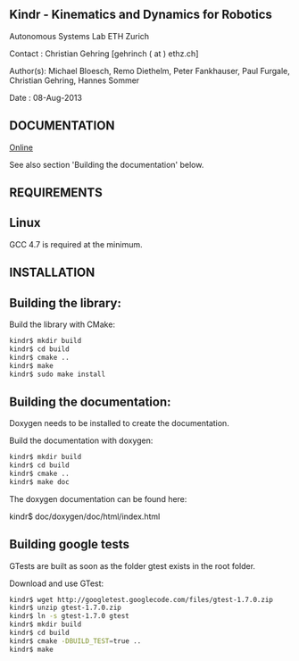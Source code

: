 Kindr - Kinematics and Dynamics for Robotics
-----------------------------------------------------------------
Autonomous Systems Lab
ETH Zurich

Contact  : Christian Gehring [gehrinch ( at ) ethz.ch]

Author(s): Michael Bloesch, Remo Diethelm, Peter Fankhauser, Paul Furgale, Christian Gehring, Hannes Sommer

Date     : 08-Aug-2013

DOCUMENTATION
-----------------------------------------------------------------
[Online](http://ethz-asl-lr.bitbucket.org/kindr)

See also section 'Building the documentation' below.

REQUIREMENTS
-----------------------------------------------------------------
Linux
-----------------------------
GCC 4.7 is required at the minimum.

INSTALLATION
-----------------------------------------------------------------
Building the library:
-----------------------------
Build the library with CMake:
```bash
kindr$ mkdir build
kindr$ cd build
kindr$ cmake ..
kindr$ make
kindr$ sudo make install
```

Building the documentation:
-----------------------------
Doxygen needs to be installed to create the documentation.

Build the documentation with doxygen:
```bash
kindr$ mkdir build
kindr$ cd build
kindr$ cmake ..
kindr$ make doc
```

The doxygen documentation can be found here:

kindr$ doc/doxygen/doc/html/index.html


Building google tests
-----------------------------
GTests are built as soon as the folder gtest exists in the root folder.

Download and use GTest:

```bash
kindr$ wget http://googletest.googlecode.com/files/gtest-1.7.0.zip
kindr$ unzip gtest-1.7.0.zip
kindr$ ln -s gtest-1.7.0 gtest
kindr$ mkdir build
kindr$ cd build
kindr$ cmake -DBUILD_TEST=true ..
kindr$ make
```
